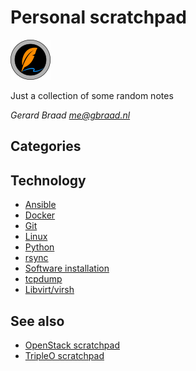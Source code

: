 Personal scratchpad
===================

[!["Scribble"](https://raw.githubusercontent.com/gbraad/assets/gh-pages/icons/scribble-icon-64.png)](http://github.com/gbraad)

Just a collection of some random notes

_Gerard Braad <me@gbraad.nl>_


## Categories

## Technology

  * [Ansible](technology/ansible.md)
  * [Docker](technology/docker.md)
  * [Git](technology/git.md)
  * [Linux](technology/linux.md)
  * [Python](technology/python.md)
  * [rsync](technology/rsync.md)
  * [Software installation](technology/install.md)
  * [tcpdump](technology/tcpdump.md)
  * [Libvirt/virsh](technology/virsh.md)


## See also

  * [OpenStack scratchpad](https://github.com/gbraad/openstack-scratchpad/)
  * [TripleO scratchpad](https://github.com/gbraad/openstack-tripleo-scratchpad/)
